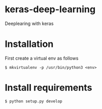 keras-deep-learning
===================

Deeplearing with keras

Installation
============
First create a virtual env as follows

```
$ mkvirtualenv -p /usr/bin/python3 <env>
```

Install requirements
====================

```
$ python setup.py develop
```
